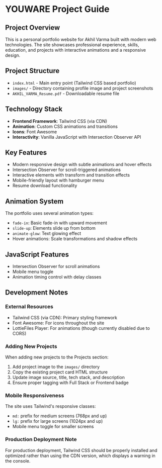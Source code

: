 # YOUWARE Project Guide

## Project Overview
This is a personal portfolio website for Akhil Varma built with modern web technologies. The site showcases professional experience, skills, education, and projects with interactive animations and a responsive design.

## Project Structure
- `index.html` - Main entry point (Tailwind CSS based portfolio)
- `images/` - Directory containing profile image and project screenshots
- `AKHIL_VARMA_Resume.pdf` - Downloadable resume file

## Technology Stack
- **Frontend Framework**: Tailwind CSS (via CDN)
- **Animation**: Custom CSS animations and transitions
- **Icons**: Font Awesome
- **Interactivity**: Vanilla JavaScript with Intersection Observer API

## Key Features
- Modern responsive design with subtle animations and hover effects
- Intersection Observer for scroll-triggered animations
- Interactive elements with transform and transition effects
- Mobile-friendly layout with hamburger menu
- Resume download functionality

## Animation System
The portfolio uses several animation types:
- `fade-in`: Basic fade-in with upward movement
- `slide-up`: Elements slide up from bottom 
- `animate-glow`: Text glowing effect
- Hover animations: Scale transformations and shadow effects

## JavaScript Features
- Intersection Observer for scroll animations
- Mobile menu toggle
- Animation timing control with delay classes

## Development Notes

### External Resources
- Tailwind CSS (via CDN): Primary styling framework
- Font Awesome: For icons throughout the site
- LottieFiles Player: For animations (though currently disabled due to CORS)

### Adding New Projects
When adding new projects to the Projects section:
1. Add project image to the `images/` directory
2. Copy the existing project card HTML structure
3. Update image source, title, tech stack, and description
4. Ensure proper tagging with Full Stack or Frontend badge

### Mobile Responsiveness
The site uses Tailwind's responsive classes:
- `md:` prefix for medium screens (768px and up)
- `lg:` prefix for large screens (1024px and up)
- Mobile menu toggle for smaller screens

### Production Deployment Note
For production deployment, Tailwind CSS should be properly installed and optimized rather than using the CDN version, which displays a warning in the console.